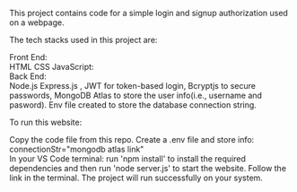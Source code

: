 This project contains code for a simple login and signup authorization used on a webpage.


The tech stacks used in this project are:

Front End: <br>
HTML
CSS 
JavaScript: <br>
Back End: <br>
Node.js Express.js ,
JWT for token-based login,
Bcryptjs to secure passwords,
MongoDB Atlas to store the user info(i.e., username and pasword).
Env file created to store the database connection string.


To run this website:

Copy the code file from this repo.
Create a .env file and store info: connectionStr="mongodb atlas link" <br>
In your VS Code terminal:
run 'npm install' to install the required dependencies and then run 'node server.js' to start the website.
Follow the link in the terminal.
The project will run successfully on your system.
